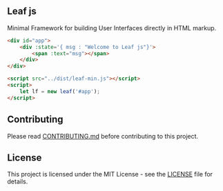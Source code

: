 ## Leaf js
Minimal Framework for building User Interfaces directly in HTML markup.

```html
<div id="app">
    <div :state='{ msg : "Welcome to Leaf js"}'>
        <span :text="msg"></span>
    </div>
</div>

<script src="../dist/leaf-min.js"></script>
<script>
    let lf = new leaf('#app');
</script>
```

## Contributing
Please read [CONTRIBUTING.md](https://github.com/AmolKumarGupta/leafjs/blob/main/CONTRIBUTING.md) before contributing to this project.

## License
This project is licensed under the MIT License - see the [LICENSE](https://github.com/AmolKumarGupta/leafjs/blob/main/LICENSE) file for details.